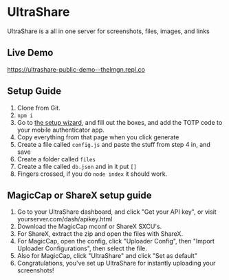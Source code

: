 # UltraShare
UltraShare is a all in one server for screenshots, files, images, and links

## Live Demo
https://ultrashare-public-demo--thelmgn.repl.co

## Setup Guide

1. Clone from Git.
2. `npm i`
3. Go to [the setup wizard](https://encouraging-paper.glitch.me/), and fill out the boxes, and add the TOTP code to your mobile authenticator app.
4. Copy everything from that page when you click generate
5. Create a file called `config.js` and paste the stuff from step 4 in, and save
6. Create a folder called `files`
7. Create a file called `db.json` and in it put `[]`
8. Fingers crossed, if you do `node index` it should work.

## MagicCap or ShareX setup guide

1. Go to your UltraShare dashboard, and click "Get your API key", or visit yourserver.com/dash/apikey.html
2. Download the MagicCap mconf or ShareX SXCU's.
3. For ShareX, extract the zip and open the files with ShareX.
4. For MagicCap, open the config, click "Uploader Config", then "Import Uploader Configurations", then select the file.
5. Also for MagicCap, click "UltraShare" and click "Set as default"
6. Congratulations, you've set up UltraShare for instantly uploading your screenshots!

